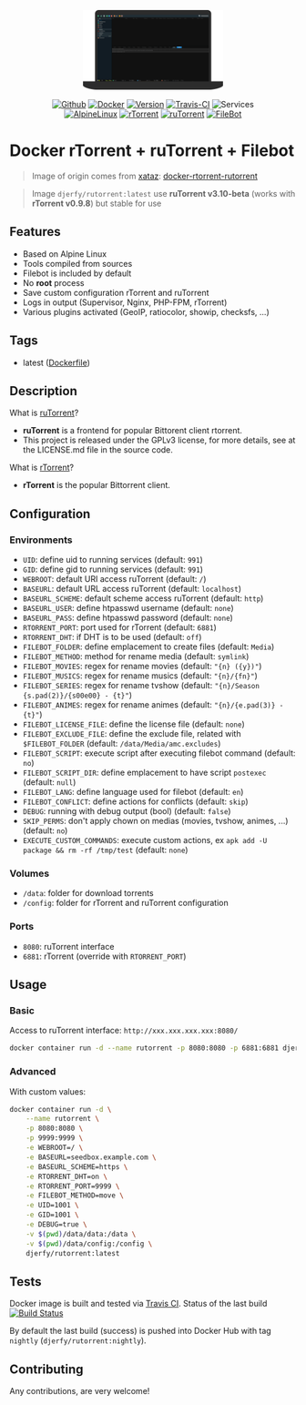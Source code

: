 <p align="center">
    <img alt="docker-rutorrent" src=".assets/logo.png" height="140" />
    <p align="center">
        <a href="https://github.com/djerfy/docker-rutorrent"><img alt="Github" src="https://flat.badgen.net/badge/github/latest/green?icon=github"></a>
        <a href="https://hub.docker.com/r/djerfy/rutorrent"><img alt="Docker" src="https://flat.badgen.net/badge/docker/latest/green?icon=docker"></a>
        <a href="https://github.com/djerfy/docker-rutorrent/tags"><img alt="Version" src="https://flat.badgen.net/github/tag/djerfy/docker-rutorrent"></a>
        <a href="https://travis-ci.org/djerfy/docker-rutorrent"><img alt="Travis-CI" src="https://flat.badgen.net/travis/djerfy/docker-rutorrent/latest"></a>
        <img alt="Services" src="https://flat.badgen.net/badge/services/rtorrent,rutorrent,filebot?list=1">
        <br/>
        <a href="https://alpinelinux.org"><img alt="AlpineLinux" src="https://flat.badgen.net/badge/Alpine/3.10/green"></a>
        <a href="https://github.com/rakshasa/rtorrent"><img alt="rTorrent" src="https://flat.badgen.net/badge/rTorrent/0.9.8/green"></a>
        <a href="https://github.com/Novik/ruTorrent"><img alt="ruTorrent" src="https://flat.badgen.net/badge/ruTorrent/3.9/green"></a>
        <a href="https://www.filebot.net"><img alt="FileBot" src="https://flat.badgen.net/badge/FileBot/4.8.5/green"></a>
    </p>
</p>

# Docker rTorrent + ruTorrent + Filebot

> Image of origin comes from [xataz](https://github.com/xataz): [docker-rtorrent-rutorrent](https://github.com/xataz/docker-rtorrent-rutorrent)

> Image `djerfy/rutorrent:latest` use **ruTorrent v3.10-beta** (works with **rTorrent v0.9.8**) but stable for use

## Features

* Based on Alpine Linux
* Tools compiled from sources
* Filebot is included by default
* No **root** process
* Save custom configuration rTorrent and ruTorrent
* Logs in output (Supervisor, Nginx, PHP-FPM, rTorrent)
* Various plugins activated (GeoIP, ratiocolor, showip, checksfs, ...)

## Tags

* latest ([Dockerfile](https://github.com/djerfy/docker-rutorrent/blob/latest/Dockerfile))

## Description

What is [ruTorrent](https://github.com/Novik/ruTorrent)?

* **ruTorrent** is a frontend for popular Bittorent client rtorrent.
* This project is released under the GPLv3 license, for more details, see at the LICENSE.md file in the source code.

What is [rTorrent](https://github.com/rakshasa/rtorrent)?

* **rTorrent** is the popular Bittorrent client.

## Configuration

### Environments

* `UID`: define uid to running services (default: `991`)
* `GID`: define gid to running services (default: `991`)
* `WEBROOT`: default URI access ruTorrent (default: `/`)
* `BASEURL`: default URL access ruTorrent (default: `localhost`)
* `BASEURL_SCHEME`: default scheme access ruTorrent (default: `http`)
* `BASEURL_USER`: define htpasswd username (default: `none`)
* `BASEURL_PASS`: define htpasswd password (default: `none`)
* `RTORRENT_PORT`: port used for rTorrent (default: `6881`)
* `RTORRENT_DHT`: if DHT is to be used (default: `off`)
* `FILEBOT_FOLDER`: define emplacement to create files (default: `Media`)
* `FILEBOT_METHOD`: method for rename media (default: `symlink`)
* `FILEBOT_MOVIES`: regex for rename movies (default: `"{n} ({y})"`)
* `FILEBOT_MUSICS`: regex for rename musics (default: `"{n}/{fn}"`)
* `FILEBOT_SERIES`: regex for rename tvshow (default: `"{n}/Season {s.pad(2)}/{s00e00} - {t}"`)
* `FILEBOT_ANIMES`: regex for rename animes (default: `"{n}/{e.pad(3)} - {t}"`)
* `FILEBOT_LICENSE_FILE`: define the license file (default: `none`)
* `FILEBOT_EXCLUDE_FILE`: define the exclude file, related with `$FILEBOT_FOLDER` (default: `/data/Media/amc.excludes`) 
* `FILEBOT_SCRIPT`: execute script after executing filebot command (default: `no`)
* `FILEBOT_SCRIPT_DIR`: define emplacement to have script `postexec` (default: `null`)
* `FILEBOT_LANG`: define language used for filebot (default: `en`)
* `FILEBOT_CONFLICT`: define actions for conflicts (default: `skip`)
* `DEBUG`: running with debug output (bool) (default: `false`)
* `SKIP_PERMS`: don't apply chown on medias (movies, tvshow, animes, ...) (default: `no`)
* `EXECUTE_CUSTOM_COMMANDS`: execute custom actions, ex `apk add -U package && rm -rf /tmp/test` (default: `none`)

### Volumes

* `/data`: folder for download torrents
* `/config`: folder for rTorrent and ruTorrent configuration

### Ports

* `8080`: ruTorrent interface
* `6881`: rTorrent (override with `RTORRENT_PORT`)

## Usage

### Basic

Access to ruTorrent interface: `http://xxx.xxx.xxx.xxx:8080/`

```bash
docker container run -d --name rutorrent -p 8080:8080 -p 6881:6881 djerfy/rutorrent:latest
```

### Advanced

With custom values:

```bash
docker container run -d \
    --name rutorrent \
    -p 8080:8080 \
    -p 9999:9999 \
    -e WEBROOT=/ \
    -e BASEURL=seedbox.example.com \
    -e BASEURL_SCHEME=https \
    -e RTORRENT_DHT=on \
    -e RTORRENT_PORT=9999 \
    -e FILEBOT_METHOD=move \
    -e UID=1001 \
    -e GID=1001 \
    -e DEBUG=true \
    -v $(pwd)/data/data:/data \
    -v $(pwd)/data/config:/config \
    djerfy/rutorrent:latest
```

## Tests

Docker image is built and tested via [Travis CI](https://travis-ci.org/djerfy/docker-rutorrent/). Status of the last build [![Build Status](https://travis-ci.org/djerfy/docker-rutorrent.svg?branch=latest)](https://travis-ci.org/djerfy/docker-rutorrent)

By default the last build (success) is pushed into Docker Hub with tag `nightly` (`djerfy/rutorrent:nightly`).

## Contributing

Any contributions, are very welcome!
